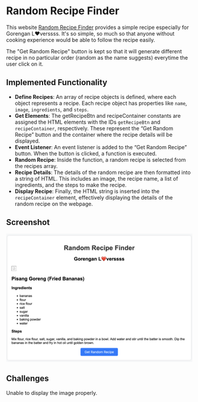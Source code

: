 # Random Recipe Finder

This website [Random Recipe Finder](https://revou-fsse-5.github.io/module-3-sutoro/) provides a simple recipe especially for Gorengan L❤️verssss. It's so simple, so much so that anyone without cooking experience would be able to follow the recipe easily.

The "Get Random Recipe" button is kept so that it will generate different recipe in no particular order (random as the name suggests) everytime the user click on it.



## Implemented Functionality
- **Define Recipes**: An array of recipe objects is defined, where each object represents a recipe. Each recipe object has properties like `name`, `image`, `ingredients`, and `steps`.
- **Get Elements**: The getRecipeBtn and recipeContainer constants are assigned the HTML elements with the IDs `getRecipeBtn` and `recipeContainer`, respectively. These represent the “Get Random Recipe” button and the container where the recipe details will be displayed.
- **Event Listener**: An event listener is added to the “Get Random Recipe” button. When the button is clicked, a function is executed.
- **Random Recipe**: Inside the function, a random recipe is selected from the recipes array.
- **Recipe Details**: The details of the random recipe are then formatted into a string of HTML. This includes an image, the recipe name, a list of ingredients, and the steps to make the recipe.
- **Display Recipe**: Finally, the HTML string is inserted into the `recipeContainer` element, effectively displaying the details of the random recipe on the webpage.

## Screenshot
![screenshot](screenshot.png)

## Challenges
Unable to display the image properly.


